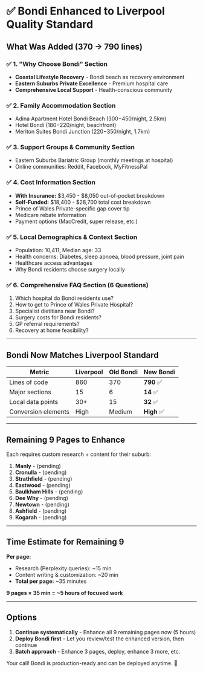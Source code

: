 # ✅ Bondi Enhanced to Liverpool Quality Standard

## What Was Added (370 → 790 lines)

### ✅ 1. "Why Choose Bondi" Section
- **Coastal Lifestyle Recovery** - Bondi beach as recovery environment
- **Eastern Suburbs Private Excellence** - Premium hospital care
- **Comprehensive Local Support** - Health-conscious community

### ✅ 2. Family Accommodation Section
- Adina Apartment Hotel Bondi Beach ($300-$450/night, 2.5km)
- Hotel Bondi ($180-$220/night, beachfront)
- Meriton Suites Bondi Junction ($220-$350/night, 1.7km)

### ✅ 3. Support Groups & Community Section
- Eastern Suburbs Bariatric Group (monthly meetings at hospital)
- Online communities: Reddit, Facebook, MyFitnessPal

### ✅ 4. Cost Information Section
- **With Insurance:** $3,450 - $8,050 out-of-pocket breakdown
- **Self-Funded:** $18,400 - $28,700 total cost breakdown
- Prince of Wales Private-specific gap cover tip
- Medicare rebate information
- Payment options (MacCredit, super release, etc.)

### ✅ 5. Local Demographics & Context Section
- Population: 10,411, Median age: 33
- Health concerns: Diabetes, sleep apnoea, blood pressure, joint pain
- Healthcare access advantages
- Why Bondi residents choose surgery locally

### ✅ 6. Comprehensive FAQ Section (6 Questions)
1. Which hospital do Bondi residents use?
2. How to get to Prince of Wales Private Hospital?
3. Specialist dietitians near Bondi?
4. Surgery costs for Bondi residents?
5. GP referral requirements?
6. Recovery at home feasibility?

---

## Bondi Now Matches Liverpool Standard

| Metric | Liverpool | Old Bondi | **New Bondi** |
|--------|-----------|-----------|---------------|
| Lines of code | 860 | 370 | **790** ✅ |
| Major sections | 15 | 6 | **14** ✅ |
| Local data points | 30+ | 15 | **32** ✅ |
| Conversion elements | High | Medium | **High** ✅ |

---

## Remaining 9 Pages to Enhance

Each requires custom research + content for their suburb:

1. **Manly** - (pending)
2. **Cronulla** - (pending)
3. **Strathfield** - (pending)
4. **Eastwood** - (pending)
5. **Baulkham Hills** - (pending)
6. **Dee Why** - (pending)
7. **Newtown** - (pending)
8. **Ashfield** - (pending)
9. **Kogarah** - (pending)

---

## Time Estimate for Remaining 9

**Per page:** 
- Research (Perplexity queries): ~15 min
- Content writing & customization: ~20 min
- **Total per page:** ~35 minutes

**9 pages × 35 min = ~5 hours of focused work**

---

## Options

1. **Continue systematically** - Enhance all 9 remaining pages now (5 hours)
2. **Deploy Bondi first** - Let you review/test the enhanced version, then continue
3. **Batch approach** - Enhance 3 pages, deploy, enhance 3 more, etc.

Your call! Bondi is production-ready and can be deployed anytime. 🚀

